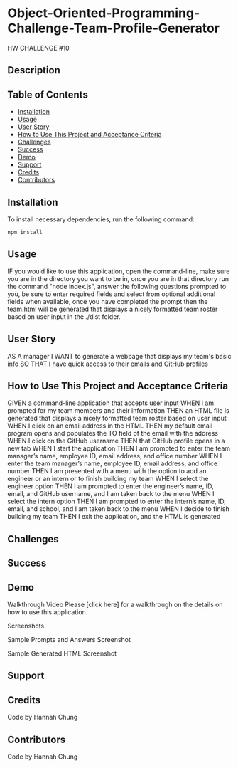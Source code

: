 # Object-Oriented-Programming-Challenge-Team-Profile-Generator
HW CHALLENGE #10

## Description
<!--description here -->


## Table of Contents
* [Installation](#installation)
* [Usage](#usage) 
* [User Story](#userstory)
* [How to Use This Project and Acceptance Criteria](#HowtoUseThisProjectandAcceptanceCriteria)
* [Challenges](#Challenges)
* [Success](#Success) 
* [Demo](#Demo)
* [Support](#Support)
* [Credits](#Credits)
* [Contributors](#Contributors)

## Installation

To install necessary dependencies, run the following command:
```
npm install
```
## Usage
IF you would like to use this application, open the command-line, make sure you are in the directory you want to be in, once you are in that directory run the command "node index.js", answer the following questions prompted to you, be sure to enter required fields and select from optional additional fields when available, once you have completed the prompt then the team.html will be generated that displays a nicely formatted team roster based on user input in the ./dist folder.

## User Story
AS A manager
I WANT to generate a webpage that displays my team's basic info
SO THAT I have quick access to their emails and GitHub profiles


## How to Use This Project and Acceptance Criteria

GIVEN a command-line application that accepts user input
WHEN I am prompted for my team members and their information
THEN an HTML file is generated that displays a nicely formatted team roster based on user input
WHEN I click on an email address in the HTML
THEN my default email program opens and populates the TO field of the email with the address
WHEN I click on the GitHub username
THEN that GitHub profile opens in a new tab
WHEN I start the application
THEN I am prompted to enter the team manager’s name, employee ID, email address, and office number
WHEN I enter the team manager’s name, employee ID, email address, and office number
THEN I am presented with a menu with the option to add an engineer or an intern or to finish building my team
WHEN I select the engineer option
THEN I am prompted to enter the engineer’s name, ID, email, and GitHub username, and I am taken back to the menu
WHEN I select the intern option
THEN I am prompted to enter the intern’s name, ID, email, and school, and I am taken back to the menu
WHEN I decide to finish building my team
THEN I exit the application, and the HTML is generated

## Challenges

## Success

## Demo 

Walkthrough Video
Please [click here]<!--(https://youtube.com)--> for a walkthrough on the details on how to use this application.

Screenshots

Sample Prompts and Answers Screenshot 
<!-- ![Prompts and Answers](./assets/images/10-object-oriented-programming-homework-demo.png) -->

Sample Generated HTML Screenshot
<!-- ![generated HTML](./assets/images/10-object-oriented-programming-homework-demo.png) -->

## Support

## Credits
Code by Hannah Chung

## Contributors 
Code by Hannah Chung

